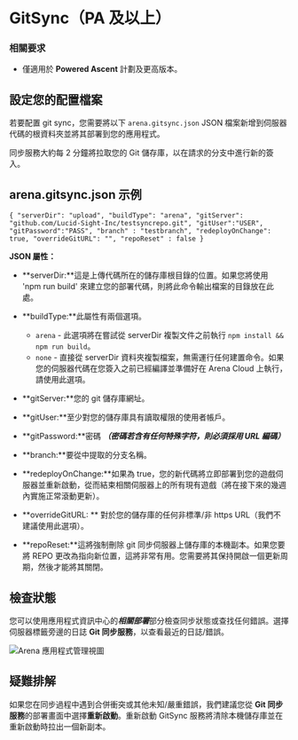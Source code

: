 # GitSync（PA 及以上）

### 相關要求

* 僅適用於 **Powered Ascent** 計劃及更高版本。

## 設定您的配置檔案

若要配置 git sync，您需要將以下 ```arena.gitsync.json``` JSON 檔案新增到伺服器代碼的根資料夾並將其部署到您的應用程式。 

同步服務大約每 2 分鐘將拉取您的 Git 儲存庫，以在請求的分支中進行新的簽入。 

## arena.gitsync.json 示例
``` { "serverDir": "upload", "buildType": "arena", "gitServer": "github.com/Lucid-Sight-Inc/testsyncrepo.git", "gitUser":"USER", "gitPassword":"PASS", "branch" : "testbranch", "redeployOnChange": true, "overrideGitURL": "", "repoReset" : false } ```

**JSON 屬性：**

- **serverDir:**這是上傳代碼所在的儲存庫根目錄的位置。如果您將使用 'npm run build' 來建立您的部署代碼，則將此命令輸出檔案的目錄放在此處。

- **buildType:**此屬性有兩個選項。 
    - `arena` \- 此選項將在嘗試從 serverDir 複製文件之前執行 ```npm install && npm run build```。 
    - `none` \- 直接從 serverDir 資料夾複製檔案，無需運行任何建置命令。如果您的伺服器代碼在您簽入之前已經編譯並準備好在 Arena Cloud 上執行，請使用此選項。

- **gitServer:**您的 git 儲存庫網址。

- **gitUser:**至少對您的儲存庫具有讀取權限的使用者帳戶。

- **gitPassword:**密碼 ***（密碼若含有任何特殊字符，則必須採用 URL 編碼）***

- **branch:**要從中提取的分支名稱。

- **redeployOnChange:**如果為 true，您的新代碼將立即部署到您的遊戲伺服器並重新啟動，從而結束相關伺服器上的所有現有遊戲（將在接下來的幾週內實施正常滾動更新）。

- \*\*overrideGitURL: \** 對於您的儲存庫的任何非標準/非 https URL（我們不建議使用此選項）。

- **repoReset:**這將強制刪除 git 同步伺服器上儲存庫的本機副本。如果您要將 REPO 更改為指向新位置，這將非常有用。您需要將其保持開啟一個更新周期，然後才能將其關閉。

## 檢查狀態

您可以使用應用程式資訊中心的***相關部署***部分檢查同步狀態或查找任何錯誤。選擇伺服器標籤旁邊的日誌 **Git 同步服務**，以查看最近的日誌/錯誤。

![Arena 應用程式管理視圖](../../images/git-sync-logs.jpg)

## 疑難排解
如果您在同步過程中遇到合併衝突或其他未知/嚴重錯誤，我們建議您從 **Git 同步服務**的部署畫面中選擇**重新啟動**。重新啟動 GitSync 服務將清除本機儲存庫並在重新啟動時拉出一個新副本。

